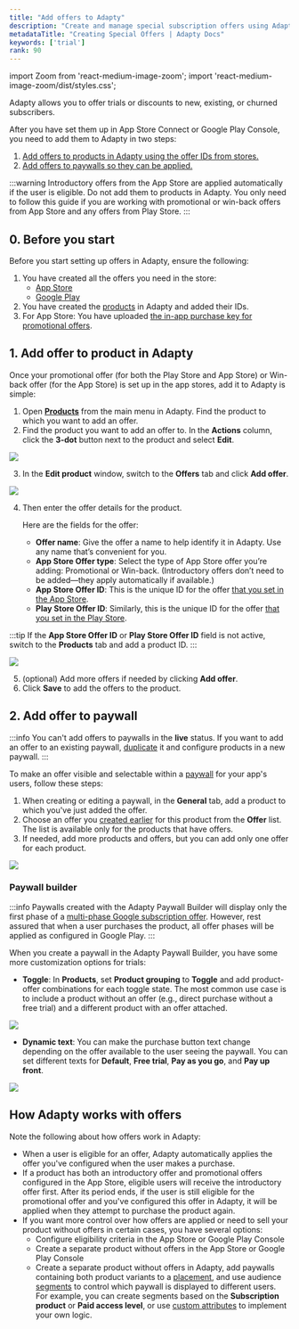 ```yaml
---
title: "Add offers to Adapty"
description: "Create and manage special subscription offers using Adapty’s tools."
metadataTitle: "Creating Special Offers | Adapty Docs"
keywords: ['trial']
rank: 90
---
```


import Zoom from 'react-medium-image-zoom';
import 'react-medium-image-zoom/dist/styles.css';

Adapty allows you to offer trials or discounts to new, existing, or churned subscribers.

After you have set them up in App Store Connect or Google Play Console, you need to add them to Adapty in two steps:

1. [Add offers to products in Adapty using the offer IDs from stores.](#1-create-offer)
2. [Add offers to paywalls so they can be applied.](#2-add-offer-to-paywall)

:::warning
Introductory offers from the App Store are applied automatically if the user is eligible. Do not add them to products in Adapty. You only need to follow this guide if you are working with promotional or win-back offers from App Store and any offers from Play Store.
:::

## 0. Before you start

Before you start setting up offers in Adapty, ensure the following:

1. You have created all the offers you need in the store:
   - [App Store](app-store-offers.md)
   - [Google Play](google-play-offers.md)
2. You have created the [products](create-product.md) in Adapty and added their IDs.
3. For App Store: You have uploaded [the in-app purchase key for promotional offers](app-store-connection-configuration#step-4-for-trials-and-special-offers--set-up-promotional-offers).

## 1. Add offer to product in Adapty

Once your promotional offer (for both the Play Store and App Store) or Win-back offer (for the App Store) is set up in the app stores, add it to Adapty is simple:

1. Open [**Products**](https://app.adapty.io/products) from the main menu in Adapty. Find the product to which you want to add an offer.
2. Find the product you want to add an offer to. In the **Actions** column, click the **3-dot** button next to the product and select **Edit**.

<Zoom>
  <img src={require('./img/offer-edit-product.webp').default}
  style={{
    border: '1px solid #727272', /* border width and color */
    width: '700px', /* image width */
    display: 'block', /* for alignment */
    margin: '0 auto' /* center alignment */
  }}
/>
</Zoom>

3. In the **Edit product** window, switch to the **Offers** tab and click **Add offer**.

<Zoom>
  <img src={require('./img/add-offer.webp').default}
  style={{
    border: '1px solid #727272', /* border width and color */
    width: '700px', /* image width */
    display: 'block', /* for alignment */
    margin: '0 auto' /* center alignment */
  }}
/>
</Zoom>

4. Then enter the offer details for the product.

   Here are the fields for the offer:

   - **Offer name**: Give the offer a name to help identify it in Adapty. Use any name that’s convenient for you.
   - **App Store Offer type**: Select the type of App Store offer you’re adding: Promotional or Win-back. (Introductory offers don’t need to be added—they apply automatically if available.)
   - **App Store Offer ID**: This is the unique ID for the offer [that you set in the App Store](app-store-products).
   - **Play Store Offer ID**: Similarly, this is the unique ID for the offer [that you set in the Play Store](android-products).

:::tip
If the **App Store Offer ID** or **Play Store Offer ID** field is not active, switch to the **Products** tab and add a product ID.
:::

<Zoom>
  <img src={require('./img/offers.webp').default}
  style={{
    border: '1px solid #727272', /* border width and color */
    width: '700px', /* image width */
    display: 'block', /* for alignment */
    margin: '0 auto' /* center alignment */
  }}
/>
</Zoom>


5. (optional) Add more offers if needed by clicking **Add offer**.
6. Click **Save** to add the offers to the product.

## 2. Add offer to paywall

:::info
You can't add offers to paywalls in the **live** status. If you want to add an offer to an existing paywall, [duplicate](duplicate-paywalls.md) it and configure products in a new paywall.
:::

To make an offer visible and selectable within a [paywall](paywalls) for your app's users, follow these steps:

1. When creating or editing a paywall, in the **General** tab, add a product to which you've just added the offer.
2. Choose an offer you [created earlier](create-offer) for this product from the **Offer** list. The list is available only for the products that have offers.
3. If needed, add more products and offers, but you can add only one offer for each product.

<Zoom>
  <img src={require('./img/offer-paywall.webp').default}
  style={{
    border: '1px solid #727272', /* border width and color */
    width: '700px', /* image width */
    display: 'block', /* for alignment */
    margin: '0 auto' /* center alignment */
  }}
/>
</Zoom>

### Paywall builder

:::info
Paywalls created with the Adapty Paywall Builder will display only the first phase of a [multi-phase Google subscription offer](https://support.google.com/googleplay/android-developer/answer/12154973). However, rest assured that when a user purchases the product, all offer phases will be applied as configured in Google Play.
:::

When you create a paywall in the Adapty Paywall Builder, you have some more customization options for trials:
- **Toggle**: In **Products**, set **Product grouping** to **Toggle** and add product-offer combinations for each toggle state. The most common use case is to include a product without an offer (e.g., direct purchase without a free trial) and a different product with an offer attached.

<Zoom>
  <img src={require('./img/trial-toggle.webp').default}
  style={{
    border: '1px solid #727272', /* border width and color */
    width: '700px', /* image width */
    display: 'block', /* for alignment */
    margin: '0 auto' /* center alignment */
  }}
/>
</Zoom>

- **Dynamic text**: You can make the purchase button text change depending on the offer available to the user seeing the paywall. You can set different texts for **Default**, **Free trial**, **Pay as you go**, and **Pay up front**.

<Zoom>
  <img src={require('./img/button-text.webp').default}
  style={{
    border: '1px solid #727272', /* border width and color */
    width: '700px', /* image width */
    display: 'block', /* for alignment */
    margin: '0 auto' /* center alignment */
  }}
/>
</Zoom>

## How Adapty works with offers

Note the following about how offers work in Adapty:
- When a user is eligible for an offer, Adapty automatically applies the offer you've configured when the user makes a purchase.
- If a product has both an introductory offer and promotional offers configured in the App Store, eligible users will receive the introductory offer first. After its period ends, if the user is still eligible for the promotional offer and you've configured this offer in Adapty, it will be applied when they attempt to purchase the product again.
- If you want more control over how offers are applied or need to sell your product without offers in certain cases, you have several options:
   - Configure eligibility criteria in the App Store or Google Play Console
   - Create a separate product without offers in the App Store or Google Play Console
   - Create a separate product without offers in Adapty, add paywalls containing both product variants to a [placement](placements.md), and use audience [segments](segments.md) to control which paywall is displayed to different users. For example, you can create segments based on the **Subscription product** or **Paid access level**, or use [custom attributes](profiles-crm.md) to implement your own logic.